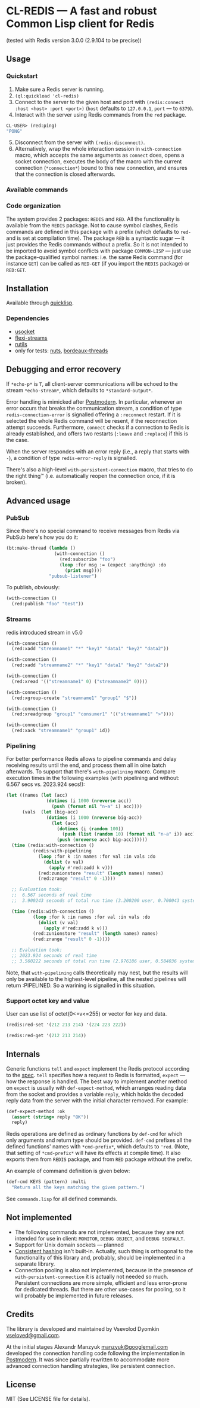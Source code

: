 # CL-REDIS — A fast and robust Common Lisp client for Redis
  (tested with Redis version 3.0.0 (2.9.104 to be precise))

## Usage

### Quickstart

1. Make sure a Redis server is running.
2. `(ql:quickload 'cl-redis)`
3. Connect to the server to the given host and port with
   `(redis:connect :host <host> :port <port>)`
   (`host` defaults to `127.0.0.1`, `port` — to `6379`).
4. Interact with the server using Redis commands from the `red` package.

```lisp
CL-USER> (red:ping)
"PONG"
```

5. Disconnect from the server with `(redis:disconnect)`.
6. Alternatively, wrap the whole interaction session in `with-connection` macro,
   which accepts the same arguments as `connect` does, opens a socket connection,
   executes the body of the macro with the current connection (`*connection*`)
   bound to this new connection, and ensures that the connection is closed
   afterwards.

### Available commands



### Code organization

The system provides 2 packages: `REDIS` and `RED`.  All the
functionality is available from the `REDIS` package.  Not to cause
symbol clashes, Redis commands are defined in this package with a
prefix (which defaults to `red-` and is set at compilation time).
The package `RED` is a syntactic sugar — it just provides the Redis
commands without a prefix.  So it is not intended to be imported to
avoid symbol conflicts with package `COMMON-LISP` — just use the
package-qualified symbol names: i.e. the same Redis command (for
instance `GET`) can be called as `RED-GET` (if you import the `REDIS` package)
or `RED:GET`.


## Installation

Available through [quicklisp](http://quicklisp.org/).

### Dependencies

- [usocket](http://common-lisp.net/project/usocket/)
- [flexi-streams](http://common-lisp.net/project/flexi-streams/)
- [rutils](http://github.com/vseloved/rutils)
- only for tests: [nuts](http://github.com/vseloved/nuts),
  [bordeaux-threads](http://common-lisp.net/project/bordeaux-threads)


## Debugging and error recovery

If `*echo-p*` is `T`, all client-server communications will be
echoed to the stream `*echo-stream*`, which defaults to `*standard-output*`.

Error handling is mimicked after
[Postmodern](http://common-lisp.net/project/postmodern/).
In particular, whenever an error occurs that breaks the communication stream,
a condition of type `redis-connection-error` is signalled offering
a `:reconnect` restart.  If it is selected the whole Redis command will be
resent, if the reconnection attempt succeeds.
Furthermore, `connect` checks if a connection to Redis is already established,
and offers two restarts (`:leave` and `:replace`) if this is the case.

When the server respondes with an error reply
(i.e., a reply that starts with `-`),
a condition of type `redis-error-reply` is signalled.

There's also a high-level `with-persistent-connection` macro,
that tries to do the right thing™
(i.e. automatically reopen the connection once, if it is broken).


## Advanced usage

### PubSub

Since there's no special command to receive messages from Redis via PubSub
here's how you do it:

```lisp
(bt:make-thread (lambda ()
                  (with-connection ()
                    (red:subscribe "foo")
                    (loop :for msg := (expect :anything) :do
                      (print msg))))
                "pubsub-listener")
```

To publish, obviously:

```lisp
(with-connection ()
  (red:publish "foo" "test"))
```

### Streams
redis introduced stream in v5.0

```lisp
(with-connection ()
  (red:xadd "streamname1" "*" "key1" "data1" "key2" "data2"))

(with-connection ()
  (red:xadd "streamname2" "*" "key1" "data1" "key2" "data2"))

(with-connection ()
  (red:xread '(("streamname1" 0) ("streamname2" 0))))

(with-connection ()
  (red:xgroup-create "streamname1" "group1" "$"))

(with-connection ()
  (red:xreadgroup "group1" "consumer1" '(("streamname1" ">"))))

(with-connection ()
  (red:xack "streamname1" "group1" id))

```


### Pipelining

For better performance Redis allows to pipeline commands
and delay receiving results until the end,
and process them all in oine batch afterwards.
To support that there's `with-pipelining` macro.
Compare execution times in the following examples
(with pipelining and without: 6.567 secs vs. 2023.924 secs!):

```lisp
(let ((names (let (acc)
               (dotimes (i 1000 (nreverse acc))
                 (push (format nil "n~a" i) acc))))
      (vals  (let (big-acc)
               (dotimes (i 1000 (nreverse big-acc))
                 (let (acc)
                   (dotimes (i (random 100))
                     (push (list (random 10) (format nil "n~a" i)) acc))
                   (push (nreverse acc) big-acc))))))
  (time (redis:with-connection ()
          (redis:with-pipelining
            (loop :for k :in names :for val :in vals :do
              (dolist (v val)
                (apply #'red:zadd k v)))
            (red:zunionstore "result" (length names) names)
            (red:zrange "result" 0 -1))))

  ;; Evaluation took:
  ;;  6.567 seconds of real time
  ;;  3.900243 seconds of total run time (3.200200 user, 0.700043 system)

  (time (redis:with-connection ()
          (loop :for k :in names :for val :in vals :do
            (dolist (v val)
              (apply #'red:zadd k v)))
          (red:zunionstore "result" (length names) names)
          (red:zrange "result" 0 -1))))

  ;; Evaluation took:
  ;; 2023.924 seconds of real time
  ;; 3.560222 seconds of total run time (2.976186 user, 0.584036 system)
```

Note, that `with-pipelining` calls theoretically may nest,
but the results will only be available to the highest-level pipeline,
all the nested pipelines will return :PIPELINED.
So a warining is signalled in this situation.

### Support octet key and value

User can use list of octet(0<=v<=255) or vector for key and data.

```lisp
(redis:red-set '(212 213 214) '(224 223 222))

(redis:red-get '(212 213 214))
```

## Internals

Generic functions `tell` and `expect` implement the Redis protocol
according to the [spec](http://redis.io/topics/protocol).
`tell` specifies how a request to Redis is formatted,
`expect` — how the response is handled.
The best way to implement another method on `expect` is usually with
`def-expect-method`, which arranges reading data from the socket
and provides a variable `reply`, which holds the decoded reply data
from the server with the initial character removed. For example:

```lisp
(def-expect-method :ok
  (assert (string= reply "OK"))
  reply)
```

Redis operations are defined as ordinary functions by `def-cmd`
for which only arguments and return type should be provided.
`def-cmd` prefixes all the defined functions' names with `*cmd-prefix*`,
which defaults to `'red`.
(Note, that setting of `*cmd-prefix*` will have its effects at compile time).
It also exports them from `REDIS` package,
and from `RED` package without the prefix.

An example of command definition is given below:

```lisp
(def-cmd KEYS (pattern) :multi
  "Return all the keys matching the given pattern.")
```

See `commands.lisp` for all defined commands.


## Not implemented

- The following commands are not implemented,
  because they are not intended for use in client:
  `MONITOR`, `DEBUG OBJECT`, and `DEBUG SEGFAULT`.
- Support for Unix domain sockets — planned
- [Consistent hashing](http://en.wikipedia.org/wiki/Consistent_hashing)
  isn't built-in.  Actually, such thing is orthogonal to the functionality
  of this library and, probably, should be implemented in a separate library.
- Connection pooling is also not implemented, because in the presence of
  `with-persistent-connection` it is actually not needed so much.
  Persistent connections are more simple, efficient and less error-prone
  for dedicated threads.  But there are other use-cases for pooling,
  so it will probably be implemented in future releases.


## Credits

The library is developed and maintained by Vsevolod Dyomkin
<vseloved@gmail.com>.

At the initial stages Alexandr Manzyuk <manzyuk@googlemail.com>
developed the connection handling code following the implementation in
[Postmodern](http://common-lisp.net/project/postmodern/). It was since
partially rewritten to accommodate more advanced connection handling
strategies, like persistent connection.


## License

MIT (See LICENSE file for details).
